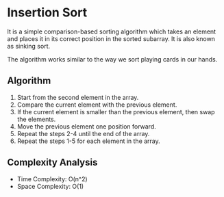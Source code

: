 # Insertion Sort

It is a simple comparison-based sorting algorithm which takes an element and places it in its correct position in the sorted subarray. It is also known as sinking sort.

The algorithm works similar to the way
we sort playing cards in our hands.

## Algorithm

1. Start from the second element in the array.
2. Compare the current element with the previous element.
3. If the current element is smaller than the previous element, then swap the elements.
4. Move the previous element one position forward.
5. Repeat the steps 2-4 until the end of the array.
6. Repeat the steps 1-5 for each element in the array.

## Complexity Analysis

- Time Complexity: O(n^2)
- Space Complexity: O(1)
